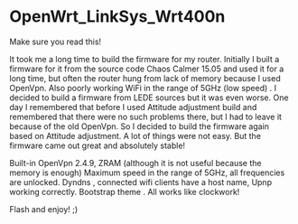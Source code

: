 # OpenWrt_LinkSys_Wrt400n

Make sure you read this!

It took me a long time to build the firmware for my router. Initially I built a firmware for it from the source code Chaos Calmer 15.05 and used it for a long time, but often the router hung from lack of memory because I used OpenVpn. Also poorly working WiFi in the range of 5GHz (low speed) . I decided to build a firmware from LEDE sources but it was even worse. One day I remembered that before I used Attitude adjustment build and remembered that there were no such problems there, but I had to leave it because of the old OpenVpn.  So I decided to build the firmware again based on Attitude adjustment. A lot of things were not easy. But the firmware came out great and absolutely stable!

Built-in OpenVpn 2.4.9, ZRAM (although it is not useful because the memory is enough) Maximum speed in the range of 5GHz, all frequencies are unlocked. Dyndns , connected wifi clients have a host name, Upnp working correctly. Bootstrap theme . All works like clockwork!

Flash and enjoy! ;)
